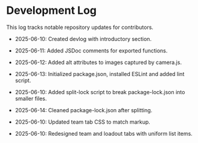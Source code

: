 # Development Log

This log tracks notable repository updates for contributors.

- 2025-06-10: Created devlog with introductory section.
- 2025-06-11: Added JSDoc comments for exported functions.
- 2025-06-12: Added alt attributes to images captured by camera.js.
- 2025-06-13: Initialized package.json, installed ESLint and added lint script.
- 2025-06-10: Added split-lock script to break package-lock.json into smaller files.
- 2025-06-14: Cleaned package-lock.json after splitting.

- 2025-06-10: Updated team tab CSS to match markup.
- 2025-06-10: Redesigned team and loadout tabs with uniform list items.

